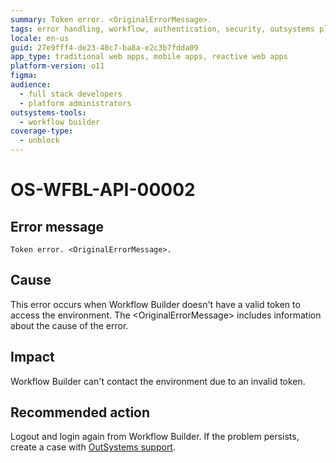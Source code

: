 ```yaml
---
summary: Token error. <OriginalErrorMessage>.
tags: error handling, workflow, authentication, security, outsystems platform
locale: en-us
guid: 27e9fff4-de23-40c7-ba8a-e2c3b7fdda09
app_type: traditional web apps, mobile apps, reactive web apps
platform-version: o11
figma:
audience:
  - full stack developers
  - platform administrators
outsystems-tools:
  - workflow builder
coverage-type:
  - unblock
---
```


# OS-WFBL-API-00002

## Error message

`Token error. <OriginalErrorMessage>.`

## Cause

This error occurs when Workflow Builder doesn't have a valid token to access the environment.
The &lt;OriginalErrorMessage&gt; includes information about the cause of the error.

## Impact

Workflow Builder can't contact the environment due to an invalid token.

## Recommended action

Logout and login again from Workflow Builder. If the problem persists, create a case with [OutSystems support](https://success.outsystems.com/Support).
